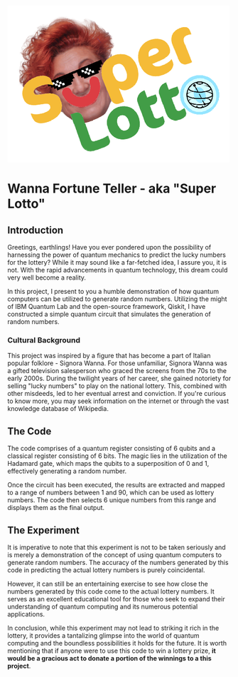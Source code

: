 
![logo](./asset/logo.png)

# Wanna Fortune Teller - aka  "Super Lotto"
## Introduction

Greetings, earthlings! Have you ever pondered upon the possibility of harnessing the power of quantum mechanics to predict the lucky numbers for the lottery? While it may sound like a far-fetched idea, I assure you, it is not. With the rapid advancements in quantum technology, this dream could very well become a reality.

In this project, I present to you a humble demonstration of how quantum computers can be utilized to generate random numbers. Utilizing the might of IBM Quantum Lab and the open-source framework, Qiskit, I have constructed a simple quantum circuit that simulates the generation of random numbers.

### Cultural Background

This project was inspired by a figure that has become a part of Italian popular folklore - Signora Wanna. For those unfamiliar, Signora Wanna was a gifted television salesperson who graced the screens from the 70s to the early 2000s. During the twilight years of her career, she gained notoriety for selling "lucky numbers" to play on the national lottery. This, combined with other misdeeds, led to her eventual arrest and conviction. If you're curious to know more, you may seek information on the internet or through the vast knowledge database of Wikipedia.

## The Code

The code comprises of a quantum register consisting of 6 qubits and a classical register consisting of 6 bits. The magic lies in the utilization of the Hadamard gate, which maps the qubits to a superposition of 0 and 1, effectively generating a random number.

Once the circuit has been executed, the results are extracted and mapped to a range of numbers between 1 and 90, which can be used as lottery numbers. The code then selects 6 unique numbers from this range and displays them as the final output.

## The Experiment

It is imperative to note that this experiment is not to be taken seriously and is merely a demonstration of the concept of using quantum computers to generate random numbers. The accuracy of the numbers generated by this code in predicting the actual lottery numbers is purely coincidental.

However, it can still be an entertaining exercise to see how close the numbers generated by this code come to the actual lottery numbers. It serves as an excellent educational tool for those who seek to expand their understanding of quantum computing and its numerous potential applications.

In conclusion, while this experiment may not lead to striking it rich in the lottery, it provides a tantalizing glimpse into the world of quantum computing and the boundless possibilities it holds for the future. It is worth mentioning that if anyone were to use this code to win a lottery prize, **it would be a gracious act to donate a portion of the winnings to a this project**.

